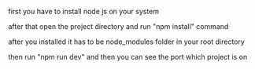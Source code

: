 first you have to install node js on your system

after that open the project directory and run "npm install" command

after you installed it has to be node_modules folder in your root directory

then run "npm run dev" and then you can see the port which project is on
